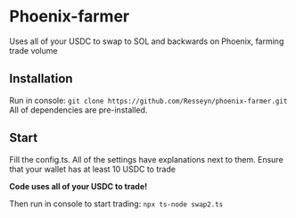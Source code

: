 <h1>Phoenix-farmer</h1>
Uses all of your USDC to swap to SOL and backwards on Phoenix, farming trade volume

<h2>Installation</h2>

Run in console:
`git clone https://github.com/Resseyn/phoenix-farmer.git`
All of dependencies are pre-installed.

<h2>Start</h2>

Fill the config.ts. All of the settings have explanations next to them.
Ensure that your wallet has at least 10 USDC to trade

<strong>Code uses all of your USDC to trade!</strong>

Then run in console to start trading:
`npx ts-node swap2.ts` 
